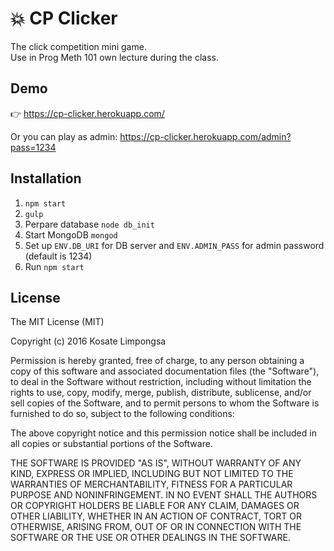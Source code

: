 # :collision: CP Clicker

The click competition mini game.<br>
Use in Prog Meth 101 own lecture during the class.

## Demo

:point_right: https://cp-clicker.herokuapp.com/

Or you can play as admin: https://cp-clicker.herokuapp.com/admin?pass=1234

## Installation

1. `npm start`
2. `gulp`
3. Perpare database `node db_init`
4. Start MongoDB `mongod`
5. Set up `ENV.DB_URI` for DB server and `ENV.ADMIN_PASS` for admin password
(default is 1234)
6. Run `npm start`

## License

The MIT License (MIT)

Copyright (c) 2016 Kosate Limpongsa

Permission is hereby granted, free of charge, to any person obtaining a copy
of this software and associated documentation files (the "Software"), to deal
in the Software without restriction, including without limitation the rights
to use, copy, modify, merge, publish, distribute, sublicense, and/or sell
copies of the Software, and to permit persons to whom the Software is
furnished to do so, subject to the following conditions:

The above copyright notice and this permission notice shall be included in all
copies or substantial portions of the Software.

THE SOFTWARE IS PROVIDED "AS IS", WITHOUT WARRANTY OF ANY KIND, EXPRESS OR
IMPLIED, INCLUDING BUT NOT LIMITED TO THE WARRANTIES OF MERCHANTABILITY,
FITNESS FOR A PARTICULAR PURPOSE AND NONINFRINGEMENT. IN NO EVENT SHALL THE
AUTHORS OR COPYRIGHT HOLDERS BE LIABLE FOR ANY CLAIM, DAMAGES OR OTHER
LIABILITY, WHETHER IN AN ACTION OF CONTRACT, TORT OR OTHERWISE, ARISING FROM,
OUT OF OR IN CONNECTION WITH THE SOFTWARE OR THE USE OR OTHER DEALINGS IN THE
SOFTWARE.
